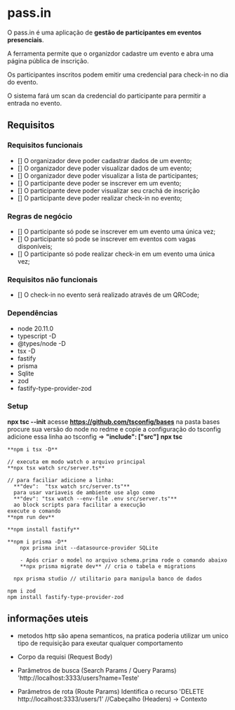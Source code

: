 # pass.in

O pass.in é uma aplicação de **gestão de participantes em eventos presenciais**.

A ferramenta permite que o organizdor cadastre um evento e abra uma página pública de inscrição.

Os participantes inscritos podem emitir uma credencial para check-in no dia do evento.

O sistema fará um scan da credencial do participante para permitir a entrada no evento.

## Requisitos

### Requisitos funcionais

- [] O organizador deve poder cadastrar dados de um evento;
- [] O organizador deve poder visualizar dados de um evento;
- [] O organizador deve poder visualizar a lista de participantes;
- [] O participante deve poder se inscrever em um evento;
- [] O participante deve poder visualizar seu crachá de inscrição
- [] O participante deve poder realizar check-in no evento;

### Regras de negócio

- [] O participante só pode se inscrever em um evento uma única vez;
- [] O participante só pode se inscrever em eventos com vagas disponíveis;
- [] O participante só pode realizar check-in em um evento uma única vez;

### Requisitos não funcionais

- [] O check-in no evento será realizado através de um QRCode;


### Dependências
- node 20.11.0
- typescript -D
- @types/node -D
- tsx -D
- fastify
- prisma
- Sqlite
- zod 
- fastify-type-provider-zod


### Setup 

  **npx tsc --init**
  acesse **https://github.com/tsconfig/bases**
    na pasta bases procure sua versão do node no redme e copie a configuração do tsconfig
        adicione essa linha ao tsconfig =>  **"include": ["src"]**
      **npx tsc**

    **npm i tsx -D**

    // executa em modo watch o arquivo principal
    **npx tsx watch src/server.ts**

    // para faciliar adicione a linha:  
      **"dev":  "tsx watch src/server.ts"**
      para usar variaveis de ambiente use algo como 
      **"dev": "tsx watch --env-file .env src/server.ts"**
      ao block scripts para facilitar a execução
    execute o comando 
    **npm run dev**

    **npm install fastify**

    **npm i prisma -D**
        npx prisma init --datasource-provider SQLite
        
        - Após criar o model no arquivo schema.prima rode o comando abaixo
        **npx prisma migrate dev** // cria o tabela e migrations

      npx prisma studio // utilitario para manipula banco de dados
      
    npm i zod
    npm install fastify-type-provider-zod
## informações uteis
  - metodos http são apena semanticos, na pratica poderia utilizar um unico tipo de requisição para exeutar qualquer comportamento

  - Corpo da requisi (Request Body)
  - Parâmetros de busca (Search Params / Query Params) 'http://localhost:3333/users?name=Teste'
  - Parâmetros de rota (Route Params) Identifica o recurso 'DELETE http://localhost:3333/users/1'
  //Cabeçalho (Headers) -> Contexto






